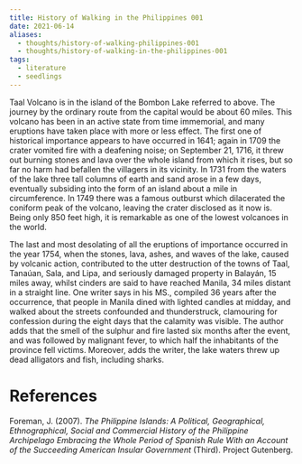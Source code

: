 ```yaml
---
title: History of Walking in the Philippines 001
date: 2021-06-14
aliases:
  - thoughts/history-of-walking-philippines-001
  - thoughts/history-of-walking-in-the-philippines-001
tags:
  - literature
  - seedlings
---
```

Taal Volcano is in the island of the Bombon Lake referred to above. The journey by the ordinary route from the capital would be about 60 miles. This volcano has been in an active state from time immemorial, and many eruptions have taken place with more or less effect. The first one of historical importance appears to have occurred in 1641; again in 1709 the crater vomited fire with a deafening noise; on September 21, 1716, it threw out burning stones and lava over the whole island from which it rises, but so far no harm had befallen the villagers in its vicinity. In 1731 from the waters of the lake three tall columns of earth and sand arose in a few days, eventually subsiding into the form of an island about a mile in circumference. In 1749 there was a famous outburst which dilacerated the coniform peak of the volcano, leaving the crater disclosed as it now is. Being only 850 feet high, it is remarkable as one of the lowest volcanoes in the world.

The last and most desolating of all the eruptions of importance occurred in the year 1754, when the stones, lava, ashes, and waves of the lake, caused by volcanic action, contributed to the utter destruction of the towns of Taal, Tanaúan, Sala, and Lipa, and seriously damaged property in Balayán, 15 miles away, whilst cinders are said to have reached Manila, 34 miles distant in a straight line. One writer says in his MS., compiled 36 years after the occurrence, that people in Manila dined with lighted candles at midday, and walked about the streets confounded and thunderstruck, clamouring for confession during the eight days that the calamity was visible. The author adds that the smell of the sulphur and fire lasted six months after the event, and was followed by malignant fever, to which half the inhabitants of the province fell victims. Moreover, adds the writer, the lake waters threw up dead alligators and fish, including sharks.

# References

Foreman, J. (2007). *The Philippine Islands: A Political, Geographical, Ethnographical, Social and Commercial History of the Philippine Archipelago Embracing the Whole Period of Spanish Rule With an Account of the Succeeding American Insular Government* (Third). Project Gutenberg.

